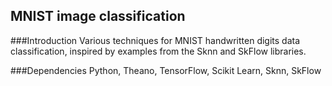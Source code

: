 ## MNIST image classification

###Introduction
Various techniques for MNIST handwritten digits data classification, inspired by examples from the Sknn and SkFlow libraries.

###Dependencies
Python, Theano, TensorFlow, Scikit Learn, Sknn, SkFlow